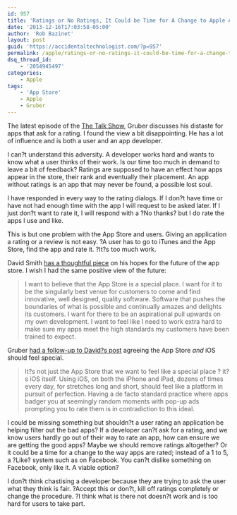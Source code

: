 ```yaml
---
id: 957
title: 'Ratings or No Ratings, It Could be Time for A Change to Apple App Store Rating System'
date: '2013-12-16T17:03:58-05:00'
author: 'Rob Bazinet'
layout: post
guid: 'https://accidentaltechnologist.com/?p=957'
permalink: /apple/ratings-or-no-ratings-it-could-be-time-for-a-change-to-apple-app-store-rating-system/
dsq_thread_id:
    - '2054945497'
categories:
    - Apple
tags:
    - 'App Store'
    - Apple
    - Gruber
---
```


The latest episode of the [The Talk Show](https://www.muleradio.net/thetalkshow/64/), Gruber discusses his distaste for apps that ask for a rating. I found the view a bit disappointing. He has a lot of influence and is both a user and an app developer.

I can?t understand this adversity. A developer works hard and wants to know what a user thinks of their work. Is our time too much in demand to leave a bit of feedback? Ratings are supposed to have an effect how apps appear in the store, their rank and eventually their placement. An app without ratings is an app that may never be found, a possible lost soul.

I have responded in every way to the rating dialogs. If I don?t have time or have not had enough time with the app I will request to be asked later. If I just don?t want to rate it, I will respond with a ?No thanks? but I do rate the apps I use and like.

This is but one problem with the App Store and users. Giving an application a rating or a review is not easy. ?A user has to go to iTunes and the App Store, find the app and rate it. ?It?s too much work.

David Smith [has a thoughtful piece](https://david-smith.org/blog/2013/12/16/degradation-or-aspiration/) on his hopes for the future of the app store. I wish I had the same positive view of the future:

> I want to believe that the App Store is a special place. I want for it to be the singularly best venue for customers to come and find innovative, well designed, quality software. Software that pushes the boundaries of what is possible and continually amazes and delights its customers. I want for there to be an aspirational pull upwards on my own development. I want to feel like I need to work extra hard to make sure my apps meet the high standards my customers have been trained to expect.

Gruber [had a follow-up to David?s post](https://daringfireball.net/linked/2013/12/16/degradation-or-aspiration) agreeing the App Store *and* iOS should feel special.

> It?s not just the App Store that we want to feel like a special place ? it?s iOS itself. Using iOS, on both the iPhone and iPad, dozens of times every day, for stretches long and short, should feel like a platform in pursuit of perfection. Having a de facto standard practice where apps badger you at seemingly random moments with pop-up ads prompting you to rate them is in contradiction to this ideal.

I could be missing something but shouldn?t a user rating an application be helping filter out the bad apps? If a developer can?t ask for a rating, and we know users hardly go out of their way to rate an app, how can ensure we are getting the good apps? Maybe we should remove ratings altogether? Or it could be a time for a change to the way apps are rated; instead of a 1 to 5, a ?Like? system such as on Facebook. You can?t dislike something on Facebook, only like it. A viable option?

I don?t think chastising a developer because they are trying to ask the user what they think is fair. ?Accept this or don?t, kill off ratings completely or change the procedure. ?I think what is there not doesn?t work and is too hard for users to take part.